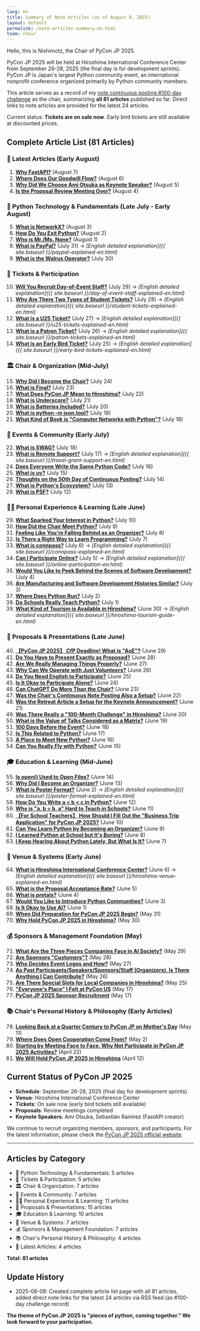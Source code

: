 ```yaml
---
lang: en
title: Summary of Note Articles (as of August 8, 2025)
layout: default
permalink: /note-articles-summary-en.html
team: chair
---
```


Hello, this is Nishimotz, the Chair of PyCon JP 2025.

PyCon JP 2025 will be held at Hiroshima International Conference Center from September 26-28, 2025 (the final day is for development sprints). PyCon JP is Japan's largest Python community event, an international nonprofit conference organized primarily by Python community members.

This article serves as a record of my [note continuous posting #100-day challenge](https://note.com/24motz/m/m5b9c3affd50b) as the chair, summarizing **all 81 articles** published so far. Direct links to note articles are provided for the latest 24 articles.

Current status: **Tickets are on sale now**. Early bird tickets are still available at discounted prices.

## Complete Article List (81 Articles)

### 📅 Latest Articles (Early August)

1. **[Why FastAPI?](https://note.com/24motz/n/nbeb538515d20)** (August 7)
2. **[Where Does Our Goodwill Flow?](https://note.com/24motz/n/n717187624f86)** (August 6)
3. **[Why Did We Choose Ami Otsuka as Keynote Speaker?](https://note.com/24motz/n/n2805b9ecc971)** (August 5)
4. **[Is the Proposal Review Meeting Over?](https://note.com/24motz/n/nb5b277322a11)** (August 4)

### 🐍 Python Technology & Fundamentals (Late July - Early August)

5. **[What is NetworkX?](https://note.com/24motz/n/n8ee568671aca)** (August 3)
6. **[How Do You Exit Python?](https://note.com/24motz/n/ne3faee1d9a38)** (August 2)
7. **[Who is Mr./Ms. None?](https://note.com/24motz/n/nbab88c96ae0e)** (August 1)
8. **[What is PayPal?](https://note.com/24motz/n/naef61d4ab99a)** (July 31) → *[English detailed explanation]({{ site.baseurl }}/paypal-explained-en.html)*
9. **[What is the Walrus Operator?](https://note.com/24motz/n/n48161df460cc)** (July 30)

### 🎫 Tickets & Participation

10. **[Will You Recruit Day-of-Event Staff?](https://note.com/24motz/n/n3bbc8735aabf)** (July 29) → *[English detailed explanation]({{ site.baseurl }}/day-of-event-staff-explained-en.html)*
11. **[Why Are There Two Types of Student Tickets?](https://note.com/24motz/n/nd8f7495d20a6)** (July 28) → *[English detailed explanation]({{ site.baseurl }}/student-tickets-explained-en.html)*
12. **[What is a U25 Ticket?](https://note.com/24motz/n/n5661a9ae5b3d)** (July 27) → *[English detailed explanation]({{ site.baseurl }}/u25-tickets-explained-en.html)*
13. **[What is a Patron Ticket?](https://note.com/24motz/n/na043f140237d)** (July 26) → *[English detailed explanation]({{ site.baseurl }}/patron-tickets-explained-en.html)*
14. **[What is an Early Bird Ticket?](https://note.com/24motz/n/n8db01d93006f)** (July 25) → *[English detailed explanation]({{ site.baseurl }}/early-bird-tickets-explained-en.html)*

### 🏛️ Chair & Organization (Mid-July)

15. **[Why Did I Become the Chair?](https://note.com/24motz/n/naaf1ac3164f3)** (July 24)
16. **[What is Final?](https://note.com/24motz/n/n7a680126267e)** (July 23)
17. **[What Does PyCon JP Mean to Hiroshima?](https://note.com/24motz/n/n6a4361269f3b)** (July 22)
18. **[What is Underscore?](https://note.com/24motz/n/n024dea3bbe9c)** (July 21)
19. **[What is Batteries Included?](https://note.com/24motz/n/naf5c6b3b2aa4)** (July 20)
20. **[What is python -m json.tool?](https://note.com/24motz/n/nfdc99293d03f)** (July 19)
21. **[What Kind of Book is "Computer Networks with Python"?](https://note.com/24motz/n/n42e32194926e)** (July 18)

### 🎪 Events & Community (Early July)

22. **[What is SWAG?](https://note.com/24motz/n/n5749ad0536f4)** (July 18)
23. **[What is Remote Support?](https://note.com/24motz/n/nb1811c027a93)** (July 17) → *[English detailed explanation]({{ site.baseurl }}/travel-grant-support-en.html)*
24. **[Does Everyone Write the Same Python Code?](https://note.com/24motz/n/nb4e799f133b7)** (July 16)
25. **[What is uv?](https://note.com/24motz/n/n60dc4f6249ed)** (July 15)
26. **[Thoughts on the 50th Day of Continuous Posting?](https://note.com/24motz/n/n8285f62336bc)** (July 14)
27. **[What is Python's Ecosystem?](https://note.com/24motz/n/ndf8f5be2b8c4)** (July 13)
28. **[What is PSF?](https://note.com/24motz/n/na053b81d82ae)** (July 12)

### 👨‍💻 Personal Experience & Learning (Late June)

29. **[What Sparked Your Interest in Python?](https://note.com/24motz/n/nd71b1f2d42e5)** (July 10)
30. **[How Did the Chair Meet Python?](https://note.com/24motz/n/n97e205c431d8)** (July 9)
31. **[Feeling Like You're Falling Behind as an Organizer?](https://note.com/24motz/n/n51d016c23816)** (July 8)
32. **[Is There a Right Way to Learn Programming?](https://note.com/24motz/n/n6b1457c5a0c7)** (July 7)
33. **[What is connpass?](https://note.com/24motz/n/n662c94e30e5c)** (July 6) → *[English detailed explanation]({{ site.baseurl }}/connpass-explained-en.html)*
34. **[Can I Participate Online?](https://note.com/24motz/n/n6fc5e4245bff)** (July 5) → *[English detailed explanation]({{ site.baseurl }}/online-participation-en.html)*
35. **[Would You Like to Peek Behind the Scenes of Software Development?](https://note.com/24motz/n/n9a92dcc00605)** (July 4)
36. **[Are Manufacturing and Software Development Histories Similar?](https://note.com/24motz/n/n3632dbd1ac9c)** (July 3)
37. **[Where Does Python Run?](https://note.com/24motz/n/na3f17240c435)** (July 2)
38. **[Do Schools Really Teach Python?](https://note.com/24motz/n/nbe063ca2b1b9)** (July 1)
39. **[What Kind of Tourism is Available in Hiroshima?](https://note.com/24motz/n/n6de670f8bbde)** (June 30) → *[English detailed explanation]({{ site.baseurl }}/hiroshima-tourism-guide-en.html)*

### 📝 Proposals & Presentations (Late June)

40. **[【PyCon JP 2025】 CfP Deadline! What is "AoE"?](https://note.com/24motz/n/nb5405f62754a)** (June 29)
41. **[Do You Have to Present Exactly as Proposed?](https://note.com/24motz/n/nfa2750f1ee64)** (June 28)
42. **[Are We Really Managing Things Properly?](https://note.com/24motz/n/nce43bfff9ae3)** (June 27)
43. **[Why Can We Operate with Just Volunteers?](https://note.com/24motz/n/nc235a5f744ef)** (June 26)
44. **[Do You Need English to Participate?](https://note.com/24motz/n/n89bbb1eaa64e)** (June 25)
45. **[Is It Okay to Participate Alone?](https://note.com/24motz/n/n95754b31a59f)** (June 24)
46. **[Can ChatGPT Do More Than the Chair?](https://note.com/24motz/n/ncc9fdd07a831)** (June 23)
47. **[Was the Chair's Continuous Note Posting Also a Setup?](https://note.com/24motz/n/nc0b35c834c2f)** (June 22)
48. **[Was the Retreat Article a Setup for the Keynote Announcement?](https://note.com/24motz/n/nb45b3b612ed9)** (June 21)
49. **[Was There Really a "100-Month Challenge" in Hiroshima?](https://note.com/24motz/n/n3dc1b2c1bc8d)** (June 20)
50. **[What is the Value of Talks Considered as a Matrix?](https://note.com/24motz/n/neafe6bcb311f)** (June 19)
51. **[100 Days Before the Event?](https://note.com/24motz/n/n6bdc16090222)** (June 18)
52. **[Is This Related to Python?](https://note.com/24motz/n/nb497051eb5f8)** (June 17)
53. **[A Place to Meet New Python?](https://note.com/24motz/n/nc44e6d63db21)** (June 16)
54. **[Can You Really Fly with Python?](https://note.com/24motz/n/na89a9675810a)** (June 15)

### 🎓 Education & Learning (Mid-June)

55. **[Is open() Used to Open Files?](https://note.com/24motz/n/n535d2707a381)** (June 14)
56. **[Why Did I Become an Organizer?](https://note.com/24motz/n/n8fac5fe20eb5)** (June 13)
57. **[What is Poster Format?](https://note.com/24motz/n/n86b9498687c0)** (June 2) → *[English detailed explanation]({{ site.baseurl }}/poster-format-explained-en.html)*
58. **[How Do You Write a < b < c in Python?](https://note.com/24motz/n/n40efff95676d)** (June 12)
59. **[Why is "a, b = b, a" Hard to Teach in Schools?](https://note.com/24motz/n/n15b9cc1de0ae)** (June 11)
60. **[【For School Teachers】 How Should I Fill Out the "Business Trip Application" for PyCon JP 2025?](https://note.com/24motz/n/n32517be8c66c)** (June 10)
61. **[Can You Learn Python by Becoming an Organizer?](https://note.com/24motz/n/n4da36d529504)** (June 9)
62. **[I Learned Python at School but It's Boring?](https://note.com/24motz/n/n2e46eef9cb6b)** (June 8)
63. **[I Keep Hearing About Python Lately, But What Is It?](https://note.com/24motz/n/n2528cf9459c2)** (June 7)

### 🏢 Venue & Systems (Early June)

64. **[What is Hiroshima International Conference Center?](https://note.com/24motz/n/n4f6801257221)** (June 6) → *[English detailed explanation]({{ site.baseurl }}/hiroshima-venue-explained-en.html)*
65. **[What is the Proposal Acceptance Rate?](https://note.com/24motz/n/n7211316e6adf)** (June 5)
66. **[What is pretalx?](https://note.com/24motz/n/n013f49c33966)** (June 4)
67. **[Would You Like to Introduce Python Communities?](https://note.com/24motz/n/nca6d0465a0ef)** (June 3)
68. **[Is It Okay to Use AI?](https://note.com/24motz/n/n550b12d0947e)** (June 1)
69. **[When Did Preparation for PyCon JP 2025 Begin?](https://note.com/24motz/n/na3e81ea938f8)** (May 31)
70. **[Why Hold PyCon JP 2025 in Hiroshima?](https://note.com/24motz/n/nf7602be7df5b)** (May 30)

### 💰 Sponsors & Management Foundation (May)

71. **[What Are the Three Pieces Companies Face in AI Society?](https://note.com/24motz/n/n3c7a87b1d119)** (May 29)
72. **[Are Sponsors "Customers"?](https://note.com/24motz/n/n0bc8034c7789)** (May 28)
73. **[Who Decides Event Logos and How?](https://note.com/24motz/n/n55ad8fc5f8bb)** (May 27)
74. **[As Past Participants/Speakers/Sponsors/Staff (Organizers), Is There Anything I Can Contribute?](https://note.com/24motz/n/n04d2fa25e151)** (May 26)
75. **[Are There Special Slots for Local Companies in Hiroshima?](https://note.com/24motz/n/n8828bcad687a)** (May 25)
76. **["Everyone's Place" I Felt at PyCon US](https://note.com/24motz/n/nb1811c027a93)** (May 17)
77. **[PyCon JP 2025 Sponsor Recruitment](https://note.com/24motz/n/n2d05a3111b13)** (May 17)

### 📚 Chair's Personal History & Philosophy (Early Articles)

78. **[Looking Back at a Quarter Century to PyCon JP on Mother's Day](https://note.com/24motz/n/n8cdf59621638)** (May 11)
79. **[Where Does Open Cooperation Come From?](https://note.com/24motz/n/nfe36874e7161)** (May 2)
80. **[Starting by Meeting Face to Face. Why Not Participate in PyCon JP 2025 Activities?](https://note.com/24motz/n/nceb2549dbc56)** (April 22)
81. **[We Will Hold PyCon JP 2025 in Hiroshima](https://note.com/24motz/n/n5c0e3dc978ec)** (April 12)

## Current Status of PyCon JP 2025

- **Schedule**: September 26-28, 2025 (final day for development sprints)
- **Venue**: Hiroshima International Conference Center
- **Tickets**: On sale now (early bird tickets still available)
- **Proposals**: Review meetings completed
- **Keynote Speakers**: Ami Otsuka, Sebastián Ramírez (FastAPI creator)

We continue to recruit organizing members, sponsors, and participants. For the latest information, please check the [PyCon JP 2025 official website](https://2025.pycon.jp/).

---

## Articles by Category

- 🐍 Python Technology & Fundamentals: 5 articles
- 🎫 Tickets & Participation: 5 articles
- 🏛️ Chair & Organization: 7 articles
- 🎪 Events & Community: 7 articles
- 👨‍💻 Personal Experience & Learning: 11 articles
- 📝 Proposals & Presentations: 15 articles
- 🎓 Education & Learning: 10 articles
- 🏢 Venue & Systems: 7 articles
- 💰 Sponsors & Management Foundation: 7 articles
- 📚 Chair's Personal History & Philosophy: 4 articles
- 📅 Latest Articles: 4 articles

**Total: 81 articles**

## Update History

- 2025-08-08: Created complete article list page with all 81 articles, added direct note links for the latest 24 articles via RSS feed (as #100-day challenge record)

**The theme of PyCon JP 2025 is "pieces of python, coming together." We look forward to your participation.**